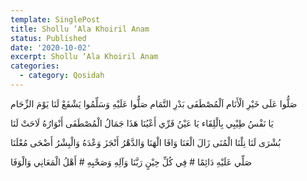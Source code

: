 ```yaml
---
template: SinglePost
title: Shollu ‘Ala Khoiril Anam
status: Published
date: '2020-10-02'
excerpt: Shollu ‘Ala Khoiril Anam
categories:
  - category: Qosidah
---
```

صَلُّوا عَلَى خَيْرِ الْأَنَام 
اَلْمُصْطَفَى بَدْرِ التَّمَام
صَلُّوا عَلَيْهِ وَسَلِّمُوا 
يَشْفَعْ لَنَا يَوْمَ الزِّحَام

يَا نَفْسُ طِيْبِي بِالْلِقَاء 
يَا عَيْنُ قَرِّي أَعْيُنَا
هَذَا جَمَالُ الْمُصْطَفَى 
أَنْوَارُهُ لَاحَتْ لَنَا

بُشْرَى لَنَا نِلْنَا الْمُنَى 
زَالَ الْعَنَا وَافَا الْهَنَا
وَالدَّهْرُ أَنْجَزَ وَعْدَهُ 
وَالْبِشْرُ أَضْحَى مُعْلَنَا

صَلِّي عَلَيْهِ دَائِمًا # فِي كُلِّ حِيْنٍ رَبَّنَا
وَآلِهِ وَصَحْبِهِ # أَهْلُ الْمَعَانِي وَالْوَفَا
